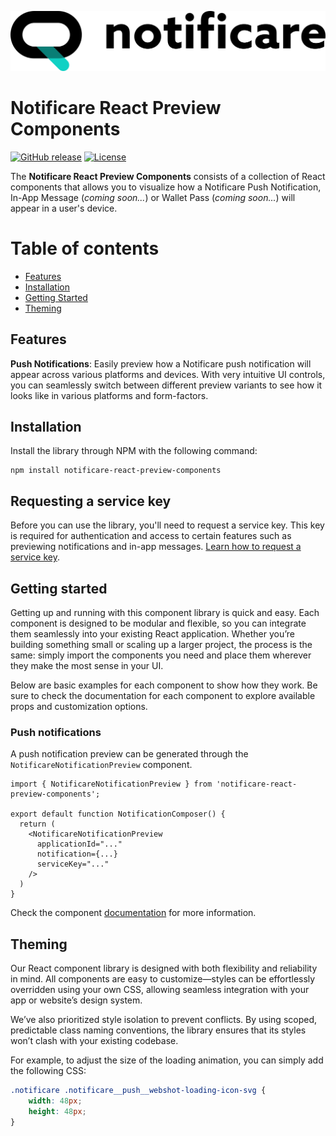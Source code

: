 [<img src="https://raw.githubusercontent.com/notificare/notificare-react-preview-components/main/.assets/logo.png"/>](https://notificare.com)

# Notificare React Preview Components

[![GitHub release](https://img.shields.io/github/v/release/notificare/notificare-react-preview-components)](https://github.com/notificare/notificare-react-preview-components/releases)
[![License](https://img.shields.io/github/license/notificare/notificare-react-preview-components)](https://github.com/notificare/notificare-react-preview-components/blob/main/LICENSE)

The **Notificare React Preview Components** consists of a collection of React components that allows you to visualize how a Notificare Push Notification, In-App Message (*coming soon...*) or Wallet Pass (*coming soon...*) will appear in a user's device.

# Table of contents

- [Features](#features)
- [Installation](#installation)
- [Getting Started](#getting-started)
- [Theming](#theming)

## Features

**Push Notifications**: Easily preview how a Notificare push notification will appear across various platforms and devices. With very intuitive UI controls, you can seamlessly switch between different preview variants to see how it looks like in various platforms and form-factors.

## Installation

Install the library through NPM with the following command:

```shell
npm install notificare-react-preview-components
```

## Requesting a service key

Before you can use the library, you'll need to request a service key. This key is required for authentication and access to certain features such as previewing notifications and in-app messages. [Learn how to request a service key](./docs/requesting-a-service-key.md).

## Getting started

Getting up and running with this component library is quick and easy. Each component is designed to be modular and flexible, so you can integrate them seamlessly into your existing React application. Whether you’re building something small or scaling up a larger project, the process is the same: simply import the components you need and place them wherever they make the most sense in your UI.

Below are basic examples for each component to show how they work. Be sure to check the documentation for each component to explore available props and customization options.

### Push notifications

A push notification preview can be generated through the `NotificareNotificationPreview` component.

```tsx
import { NotificareNotificationPreview } from 'notificare-react-preview-components';

export default function NotificationComposer() {
  return (
    <NotificareNotificationPreview
      applicationId="..."
      notification={...}
      serviceKey="..."
    />
  )
}
```

Check the component [documentation](./docs/push.md) for more information.

## Theming

Our React component library is designed with both flexibility and reliability in mind. All components are easy to customize—styles can be effortlessly overridden using your own CSS, allowing seamless integration with your app or website’s design system.

We’ve also prioritized style isolation to prevent conflicts. By using scoped, predictable class naming conventions, the library ensures that its styles won’t clash with your existing codebase.

For example, to adjust the size of the loading animation, you can simply add the following CSS:

```css
.notificare .notificare__push__webshot-loading-icon-svg {
    width: 48px;
    height: 48px;
}
```
